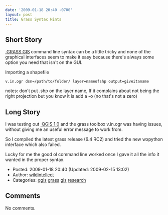 ```yaml
---
date: '2009-01-18 20:40 -0700'
layout: post
title: Grass Syntax Hints
---
```


Short Story
-----------

<a href="http://grass.osgeo.org" class="ext-link"> GRASS GIS</a> command
line syntax can be a little tricky and none of the graphical interfaces
seem to make it easy because there's always some option you need that
isn't on the GUI.

Importing a shapefile

    v.in.ogr dsn=/path/to/folder/ layer=nameofshp output=giveitaname

notes: don't put .shp on the layer name, If it complains about not being
the right projection but you know it is add a -o (no that's not a zero)

Long Story
----------

I was testing out <a href="http://qgis.osgeo.org" class="ext-link"> QGIS
1.0</a> and the grass toolbox v.in.ogr was having issues, without giving
me an useful error message to work from.

So I compiled the latest grass release (6.4 RC2) and tried the new
wxpython interface which also failed.

Lucky for me the good ol command line worked once I gave it all the info
it wanted in the proper syntax.

-   Posted: 2009-01-18 20:40 (Updated: 2009-02-15 13:02)
-   Author: [wildintellect](author/wildintellect.html)
-   Categories: [qgis](category/qgis.html) [grass](category/grass.html)
    [gis](category/gis.html) [research](category/research.html)

Comments
--------

No comments.
